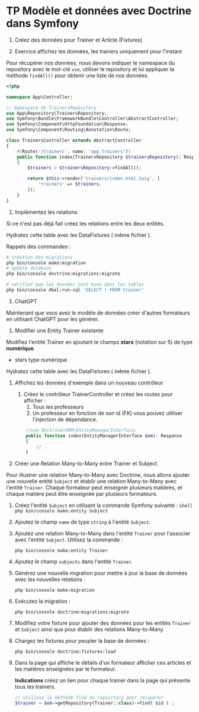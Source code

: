 # TP Modèle et données avec Doctrine dans Symfony

1. Créez des données pour Trainer et Article (Fixtures)

2. Exercice affichez les données, les trainers uniquement pour l'instant

Pour récupérer nos données, nous devons indiquer le namespace du repository avec le mot-clé `use`, utiliser le repository et lui appliquer la méthode `findAll()` pour obtenir une liste de nos données.

```php
<?php

namespace App\Controller;

// Namespace de TrainersRepository
use App\Repository\TrainersRepository;
use Symfony\Bundle\FrameworkBundle\Controller\AbstractController;
use Symfony\Component\HttpFoundation\Response;
use Symfony\Component\Routing\Annotation\Route;

class TrainersController extends AbstractController
{
    #[Route('/trainers', name: 'app_trainers')]
    public function index(TrainersRepository $trainersRepository): Response
    {
        $trainers = $trainersRepository->findAll();

        return $this->render('trainers/index.html.twig', [
            'trainers' => $trainers,
        ]);
    }
}
```

1. Implémentez les relations

Si ce n'est pas déjà fait créez les relations entre les deux entités.

Hydratez cette table avec les DataFixtures ( même fichier ).

Rappels des commandes :

```bash
# création des migrations
php bin/console make:migration
# update database
php bin/console doctrine:migrations:migrate

# vérifiez que les données sont bien dans les tables
php bin/console dbal:run-sql 'SELECT * FROM trainer'
```

1. ChatGPT

Maintenant que vous avez le modèle de données créer d'autres formateurs en utilisant ChatGPT pour les générer.

1. Modifier une Entity Trainer existante

Modifiez l'entité Trainer en ajoutant le champs **stars** (notation sur 5) de type **numérique**.

- stars type numérique

Hydratez cette table avec les DataFixtures ( même fichier ).


1. Affichez les données d'exemple dans un nouveau contrôleur

   1. Créez le contrôleur TrainerController et créez les routes pour afficher : 
      1. Tous les professeurs
      2. Un professeur en fonction de son id (FK) vous pouvez utiliser l'injection de dépendance. 
    ```php
        //use Doctrine\ORM\EntityManagerInterface;
        public function index(EntityManagerInterface $em): Response
        {
            // ...
        }
    ```
2. Créer une Relation Many-to-Many entre Trainer et Subject

Pour illustrer une relation Many-to-Many avec Doctrine, nous allons ajouter une nouvelle entité `Subject` et établir une relation Many-to-Many avec l'entité `Trainer`. Chaque formateur peut enseigner plusieurs matières, et chaque matière peut être enseignée par plusieurs formateurs.

   1. Créez l'entité `Subject` en utilisant la commande Symfony suivante :
    ```shell
    php bin/console make:entity Subject
    ```

   2. Ajoutez le champ `name` de type `string` à l'entité `Subject`.


1. Ajoutez une relation Many-to-Many dans l'entité `Trainer` pour l'associer avec l'entité `Subject`. Utilisez la commande :
    ```shell
    php bin/console make:entity Trainer
    ```

2. Ajoutez le champ `subjects` dans l'entité `Trainer`.

3. Générez une nouvelle migration pour mettre à jour la base de données avec les nouvelles relations :
    ```shell
    php bin/console make:migration
    ```

4. Exécutez la migration :
    ```shell
    php bin/console doctrine:migrations:migrate
    ```

5. Modifiez votre fixture pour ajouter des données pour les entités `Trainer` et `Subject` ainsi que pour établir des relations Many-to-Many.

6. Chargez les fixtures pour peupler la base de données :
    ```shell
    php bin/console doctrine:fixtures:load
    ```

7. Dans la page qui affiche le détails d'un formateur afficher ces articles et les matières enseignées par le formateur.
   
   **Indications** créez un lien pour chaque trainer dans la page qui présente tous les trainers.
   
   ```php
   // utilisez la méthode find du repository pour récupérer 
   $trainer = $em->getRepository(Trainer::class)->find( $id ) ;
   ```
